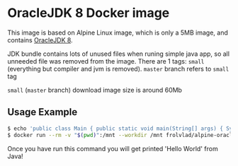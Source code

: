 
OracleJDK 8 Docker image
========================

This image is based on Alpine Linux image, which is only a 5MB image, and contains
[OracleJDK 8](http://www.oracle.com/technetwork/java/javase/overview/index.html).

JDK bundle contains lots of unused files when runing simple java app, so all unneeded file was removed from the image. There are 1
tags: `small` (everything but compiler and jvm is removed). `master` branch refers to `small` tag

`small` (`master` branch) download image size is around 60Mb

Usage Example
-------------

```bash
$ echo 'public class Main { public static void main(String[] args) { System.out.println("Hello World"); } }' > Main.java
$ docker run --rm -v "$(pwd)":/mnt --workdir /mnt frolvlad/alpine-oraclejdk8:slim sh -c "javac Main.java && java Main"
```

Once you have run this command you will get printed 'Hello World' from Java!

